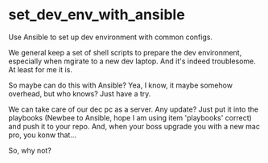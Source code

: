 # set_dev_env_with_ansible
Use Ansible to set up dev environment with common configs. 

We general keep a set of shell scripts to prepare the dev environment, especially when mgirate to a new dev laptop. And it's indeed troublesome. At least for me it is. 

So maybe can do this with Ansible? Yea, I know, it maybe somehow overhead, but who knows? Just have a try. 

We can take care of our dec pc as a server. Any update? Just put it into the playbooks (Newbee to Ansible, hope I am using item 'playbooks' correct) and push it to your repo. And, when your boss upgrade you with a new mac pro, you konw that...

So, why not?
